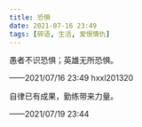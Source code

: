 ```yaml
---
title: 恐惧
date: 2021-07-16 23:49
tags: [碎语, 生活, 爱恨情仇]
---
```


愚者不识恐惧；英雄无所恐惧。

——2021/07/16 23:49 hxxl201320

自律已有成果，勤练带来力量。

——2021/07/19 23:44
